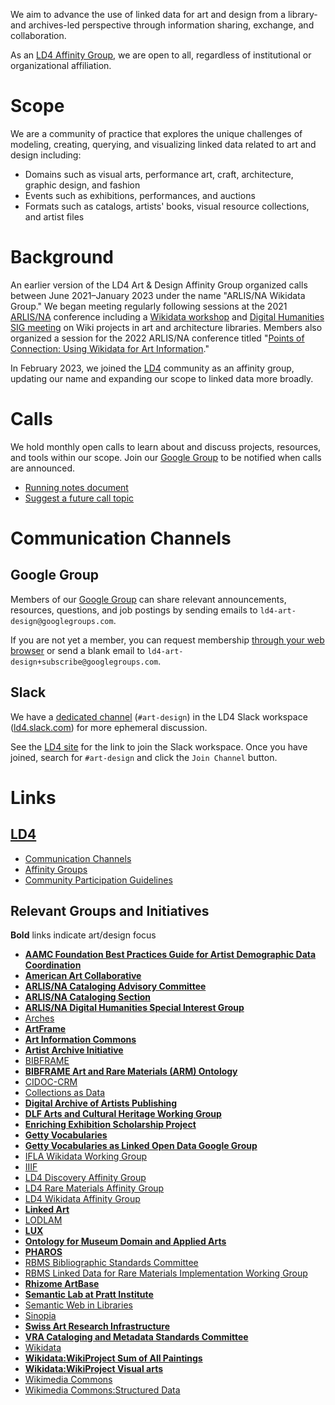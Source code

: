 We aim to advance the use of linked data for art and design from a library- and archives-led perspective through information sharing, exchange, and collaboration.

As an [LD4 Affinity Group](https://sites.google.com/stanford.edu/ld4-community-site/groups), we are open to all, regardless of institutional or organizational affiliation.

# Scope
We are a community of practice that explores the unique challenges of modeling, creating, querying, and visualizing linked data related to art and design including:
- Domains such as visual arts, performance art, craft, architecture, graphic design, and fashion
- Events such as exhibitions, performances, and auctions
- Formats such as catalogs, artists' books, visual resource collections, and artist files

# Background

An earlier version of the LD4 Art & Design Affinity Group organized calls between June 2021–January 2023 under the name "ARLIS/NA Wikidata Group." We began meeting regularly following sessions at the 2021 [ARLIS/NA](https://www.arlisna.org/) conference including a [Wikidata workshop](https://sched.co/inVJ) and [Digital Humanities SIG meeting](https://sched.co/inYe) on Wiki projects in art and architecture libraries. Members also organized a session for the 2022 ARLIS/NA conference titled "[Points of Connection: Using Wikidata for Art Information](https://sched.co/uwUn)."

In February 2023, we joined the [LD4](https://ld4.io/) community as an affinity group, updating our name and expanding our scope to linked data more broadly.

# Calls
We hold monthly open calls to learn about and discuss projects, resources, and tools within our scope. Join our [Google Group](https://groups.google.com/g/ld4-art-design) to be notified when calls are announced.
- [Running notes document](https://tinyurl.com/ld4-art-design-notes)
- [Suggest a future call topic](https://tinyurl.com/ld4-art-design-suggest)

# Communication Channels

## Google Group
Members of our [Google Group](https://groups.google.com/g/ld4-art-design) can share relevant announcements, resources, questions, and job postings by sending emails to `ld4-art-design@googlegroups.com`.

If you are not yet a member, you can request membership [through your web browser](https://groups.google.com/g/ld4-art-design) or send a blank email to `ld4-art-design+subscribe@googlegroups.com`.

## Slack
We have a [dedicated channel](https://ld4.slack.com/archives/C04RNHPPVRC) (`#art-design`) in the LD4 Slack workspace ([ld4.slack.com](https://ld4.slack.com)) for more ephemeral discussion.

See the [LD4 site](https://sites.google.com/stanford.edu/ld4-community-site/home#h.wf19whcy0h6:~:text=Community%20email%20list.-,Join%20our%20Slack%20channel,-Subscribe%20to%20our) for the link to join the Slack workspace. Once you have joined, search for `#art-design` and click the `Join Channel` button.

# Links

## [LD4](https://sites.google.com/stanford.edu/ld4-community-site/home)
- [Communication Channels](https://sites.google.com/stanford.edu/ld4-community-site/support-communication#h.vvfifssdmu31)
- [Affinity Groups](https://sites.google.com/stanford.edu/ld4-community-site/groups#h.dm8tfdn1yc6h)
- [Community Participation Guidelines](https://wiki.lyrasis.org/display/LD4P2/LD4P+Community+Participation+Guidelines)

## Relevant Groups and Initiatives
**Bold** links indicate art/design focus
- [**AAMC Foundation Best Practices Guide for Artist Demographic Data Coordination**](https://www.artcurators.org/page/ArtistDemographicDataCoordination)
- [**American Art Collaborative**](https://americanart.si.edu/about/american-art-collaborative)
- [**ARLIS/NA Cataloging Advisory Committee**](https://www.arlisna.org/cataloging-advisory-committee)
- [**ARLIS/NA Cataloging Section**](https://www.arlisna.org/cataloging-section)
- [**ARLIS/NA Digital Humanities Special Interest Group**](https://dhsig.arlisna.hcommons.org/)
- [Arches](https://www.archesproject.org/)
- [**ArtFrame**](https://wiki.lyrasis.org/display/LD4P/ArtFrame)
- [**Art Information Commons**](https://artinformationcommons.github.io/)
- [**Artist Archive Initiative**](https://artistarchives.hosting.nyu.edu/)
- [BIBFRAME](https://www.loc.gov/bibframe/)
- [**BIBFRAME Art and Rare Materials (ARM) Ontology**](https://ld4p.github.io/arm/)
- [CIDOC-CRM](https://www.cidoc-crm.org/)
- [Collections as Data](https://collectionsasdata.github.io/)
- [**Digital Archive of Artists Publishing**](https://daap.network/)
- [**DLF Arts and Cultural Heritage Working Group**](https://www.diglib.org/groups/ach/)
- [**Enriching Exhibition Scholarship Project**](https://www.sps.ed.ac.uk/news-events/news/new-international-project-will-map-connections-between-art-and-museum-exhibitions)
- [**Getty Vocabularies**](https://www.getty.edu/research/tools/vocabularies/)
- [**Getty Vocabularies as Linked Open Data Google Group**](https://groups.google.com/g/gettyvocablod)
- [IFLA Wikidata Working Group](https://www.ifla.org/ifla-wikidata-working-group/)
- [IIIF](https://iiif.io/)
- [LD4 Discovery Affinity Group](https://wiki.lyrasis.org/display/LD4P2/LD4+Discovery+Affinity+Group+Charge)
- [LD4 Rare Materials Affinity Group](https://github.com/LD4/rare-materials)
- [LD4 Wikidata Affinity Group](https://www.wikidata.org/wiki/Wikidata:WikiProject_LD4_Wikidata_Affinity_Group)
- [**Linked Art**](https://linked.art/)
- [LODLAM](https://lodlam.net/)
- [**LUX**](https://lux.collections.yale.edu/content/about-lux)
- [**Ontology for Museum Domain and Applied Arts**](http://liveschema.eu/dataset/finto_maotao)
- [**PHAROS**](http://pharosartresearch.org/)
- [RBMS Bibliographic Standards Committee](https://www.ala.org/acrl/rbms/acr-rbmbiblio)
- [RBMS Linked Data for Rare Materials Implementation Working Group](https://rbms.info/bibliographic_standards/committee-docs/Linked_Data_for_Rare_Materials_Implementation_Working_Group_Charge.pdf)
- [**Rhizome ArtBase**](https://artbase.rhizome.org/)
- [**Semantic Lab at Pratt Institute**](https://semlab.io/)
- [Semantic Web in Libraries](http://swib.org/)
- [Sinopia](https://sinopia.io/)
- [**Swiss Art Research Infrastructure**](https://swissartresearch.net/)
- [**VRA Cataloging and Metadata Standards Committee**](https://vraweb.org/about/committees/vra-cataloging-and-metadata-standards-committee/)
- [Wikidata](https://www.wikidata.org/)
- [**Wikidata:WikiProject Sum of All Paintings**](https://www.wikidata.org/wiki/Wikidata:WikiProject_sum_of_all_paintings)
- [**Wikidata:WikiProject Visual arts**](https://www.wikidata.org/wiki/Wikidata:WikiProject_Visual_arts)
- [Wikimedia Commons](https://commons.wikimedia.org/)
- [Wikimedia Commons:Structured Data](https://commons.wikimedia.org/wiki/Commons:Structured_data)
